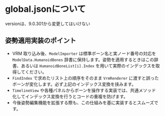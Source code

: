# global.jsonについて
versionは、9.0.301から変更してはいけない

## 姿勢適用実装のポイント

* VRM 取り込み後、`ModelImporter` は標準ボーン名と実ノード番号の対応を `ModelData.HumanoidBones` 辞書に保持します。姿勢を適用するときはこの辞書、あるいは `HumanoidBoneList[i].Index` を用いて実際のインデックスを取得してください。
* `FindIndex` で求めたリスト上の順序をそのまま `VrmRenderer` に渡すと誤ったボーンが変化します。必ず上記のインデックス変換を挟みます。
* `TimelineView` や各種パネルからボーンを操作する実装では、共通メソッド化してインデックス変換を行うとコードの重複を防げます。
* 今後姿勢編集機能を拡張する際も、この仕組みを基に実装するとスムーズです。